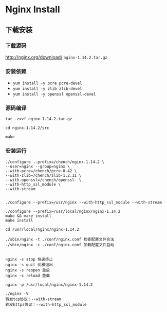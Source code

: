 # Nginx Install

## 下载安装

### 下载源码
http://nginx.org/download/
`nginx-1.14.2.tar.gz`

### 安装依赖
- `yum install -y pcre pcre-devel`
- `yum install -y zlib zlib-devel`
- `yum install -y openssl openssl-devel`

### 源码编译
```
tar -zxvf nginx-1.14.2.tar.gz

cd nginx-1.14.2/src

make
```
### 安装运行



```
./configure --prefix=/chench/nginx-1.14.2 \
--user=nginx --group=nginx \
--with-pcre=/chench/pcre-8.42 \
--with-zlib=/chench/zlib-1.2.11 \ 
--with-openssl=/chench/openssl- \
--with-http_ssl_module \
--with-stream 


./configure --prefix=/usr/nginx --with-http_ssl_module --with-stream
```



```
./configure --prefix=/usr/local/nginx/nginx-1.14.2
make && make install
make install

cd /usr/local/nginx/nginx-1.14.2

./sbin/nginx -t ./conf/nginx.conf 检查配置文件合法
./sbin/nginx -c ./conf/nginx.conf 加载配置文件启动


nginx -s stop 快速终止
nginx -s quit 优雅退出
nginx -s reopen 重启
nginx -s reload 重载

nginx -p /usr/local/nginx/nginx-1.14.2

```


```
./nginx -V
转发tcp协议：--with-stream
转发https协议：--with-http_ssl_module
```

